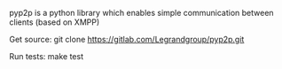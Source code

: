 pyp2p is a python library which enables simple communication between clients (based on XMPP)

Get source: git clone https://gitlab.com/Legrandgroup/pyp2p.git

Run tests: make test


